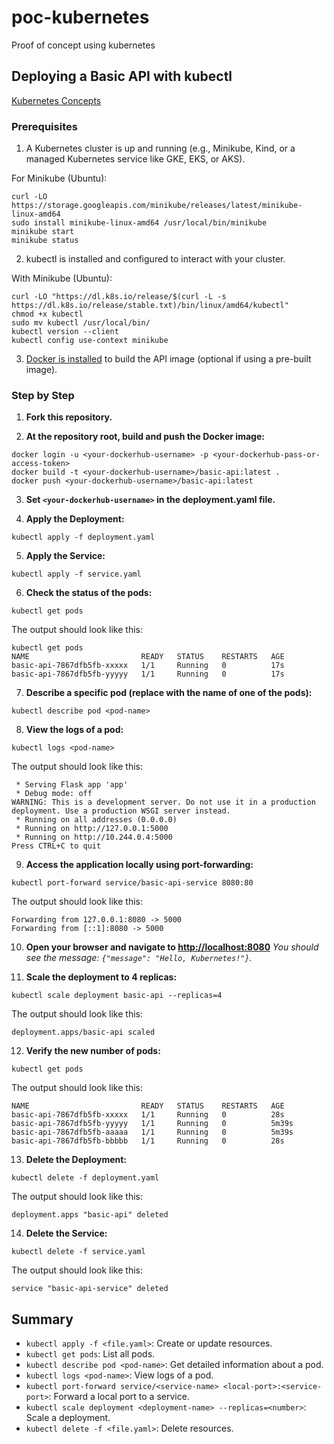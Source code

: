 # poc-kubernetes

Proof of concept using kubernetes

## Deploying a Basic API with kubectl

[Kubernetes Concepts](https://gist.github.com/GuillaumeFalourd/c10c871e67dd93eae35797b336a5046d)

### Prerequisites

1. A Kubernetes cluster is up and running (e.g., Minikube, Kind, or a managed Kubernetes service like GKE, EKS, or AKS).

For Minikube (Ubuntu):
```shell
curl -LO https://storage.googleapis.com/minikube/releases/latest/minikube-linux-amd64
sudo install minikube-linux-amd64 /usr/local/bin/minikube
minikube start
minikube status
```

2. kubectl is installed and configured to interact with your cluster.

With Minikube (Ubuntu):
```shell
curl -LO "https://dl.k8s.io/release/$(curl -L -s https://dl.k8s.io/release/stable.txt)/bin/linux/amd64/kubectl"
chmod +x kubectl
sudo mv kubectl /usr/local/bin/
kubectl version --client
kubectl config use-context minikube
```

3. [Docker is installed](https://docs.docker.com/engine/install/ubuntu/) to build the API image (optional if using a pre-built image).

### Step by Step

1. **Fork this repository.**

2. **At the repository root, build and push the Docker image:**
```shell
docker login -u <your-dockerhub-username> -p <your-dockerhub-pass-or-access-token>
docker build -t <your-dockerhub-username>/basic-api:latest .
docker push <your-dockerhub-username>/basic-api:latest
```

3. **Set `<your-dockerhub-username>` in the deployment.yaml file.**

4. **Apply the Deployment:**
```shell
kubectl apply -f deployment.yaml
```

5. **Apply the Service:**
```shell
kubectl apply -f service.yaml
```

6. **Check the status of the pods:**
```shell
kubectl get pods
```
The output should look like this:
```shell
kubectl get pods
NAME                         READY   STATUS    RESTARTS   AGE
basic-api-7867dfb5fb-xxxxx   1/1     Running   0          17s
basic-api-7867dfb5fb-yyyyy   1/1     Running   0          17s
```

7. **Describe a specific pod (replace <pod-name> with the name of one of the pods):**
```shell
kubectl describe pod <pod-name>
```

8. **View the logs of a pod:**
```shell
kubectl logs <pod-name>
```
The output should look like this:
```shell
 * Serving Flask app 'app'
 * Debug mode: off
WARNING: This is a development server. Do not use it in a production deployment. Use a production WSGI server instead.
 * Running on all addresses (0.0.0.0)
 * Running on http://127.0.0.1:5000
 * Running on http://10.244.0.4:5000
Press CTRL+C to quit
```

9. **Access the application locally using port-forwarding:**
```shell
kubectl port-forward service/basic-api-service 8080:80
```
The output should look like this:
```shell
Forwarding from 127.0.0.1:8080 -> 5000
Forwarding from [::1]:8080 -> 5000
```

10. **Open your browser and navigate to [http://localhost:8080](http://localhost:8080)**
_You should see the message: `{"message": "Hello, Kubernetes!"}`._

11. **Scale the deployment to 4 replicas:** 
```shell
kubectl scale deployment basic-api --replicas=4
```
The output should look like this:
```shell
deployment.apps/basic-api scaled
```

12. **Verify the new number of pods:**
```shell
kubectl get pods
```
The output should look like this:
```shell
NAME                         READY   STATUS    RESTARTS   AGE
basic-api-7867dfb5fb-xxxxx   1/1     Running   0          28s
basic-api-7867dfb5fb-yyyyy   1/1     Running   0          5m39s
basic-api-7867dfb5fb-aaaaa   1/1     Running   0          5m39s
basic-api-7867dfb5fb-bbbbb   1/1     Running   0          28s
```

13. **Delete the Deployment:**
```shell
kubectl delete -f deployment.yaml
```
The output should look like this:
```shell
deployment.apps "basic-api" deleted
```

14. **Delete the Service:** 
```shell
kubectl delete -f service.yaml
```
The output should look like this:
```shell
service "basic-api-service" deleted
```

## Summary

- `kubectl apply -f <file.yaml>`: Create or update resources.
- `kubectl get pods`: List all pods.
- `kubectl describe pod <pod-name>`: Get detailed information about a pod.
- `kubectl logs <pod-name>`: View logs of a pod.
- `kubectl port-forward service/<service-name> <local-port>:<service-port>`: Forward a local port to a service.
- `kubectl scale deployment <deployment-name> --replicas=<number>`: Scale a deployment.
- `kubectl delete -f <file.yaml>`: Delete resources.